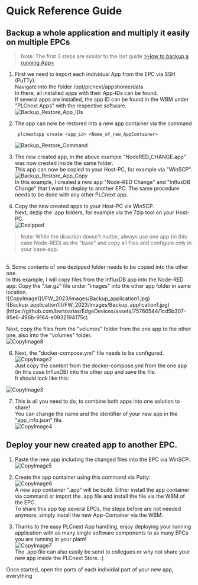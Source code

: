 # Quick Reference Guide<br>

## Backup a whole application and multiply it easily on multiple EPCs

>Note: The first 3 steps are similar to the last guide [>How to backup a running App<](/FW_2023/Configuration/04_BackUp_App_Container.md) <BR>

1. First we need to import each individual App from the EPC via SSH (PuTTy). <br>
Navigate into the folder /opt/plcnext/appshome/data <br>
In there, all installed apps with their App-IDs can be found.<br>
If several apps are installed, the app ID can be found in the WBM under "PLCnext Apps" with the respective software. <br>
![Backup_Restore_App_IDs](/FW_2023/images/Backup_app1.JPG) <br>

2. The app can now be restored into a new app container via the command <br>

        plcnextapp create <app_id> <Name_of_new_AppContainer>

    ![Backup_Restore_Command](/FW_2023/images/Backup_app2.JPG) <br>

3. The new created app, in the above example "NodeRED_CHANGE.app" was now created inside the same folder. <br>
This app can now be copied to your Host-PC, for example via "WinSCP". <br>
![Backup_Restore_App_Copy](/FW_2023/images/Backup_app3.JPG) <br>
In this example, I created a new app "Node-RED Change" and "InfluxDB Change" that I want to deploy to another EPC. The same procedure needs to be done with any other PLCnext app. <br>

4. Copy the new created apps to your Host-PC via WinSCP. <br>
Next, dezip the .app folders, for example via the 7zip tool on your Host-PC. <br>
![Dezipped](/FW_2023/images/Dezipped2.jpg)<br>

>Note: While the diraction doesn't matter, always use one app (in this case Node-RED) as the "base" and copy all files and configure only in your base-app.
<BR>
5. Some contents of one dezipped folder needs to be copied into the other one. <br> In this example, I will copy files from the InfluxDB app into the Node-RED app:
Copy the ".tar.gz" file under "images" into the other app folder in same location. <br>
![CopyImage1](/FW_2023/images/Backup_application1.jpg) <br>
![Backup_application1](/FW_2023/images/Backup_application1.jpg)
<br>
(https://github.com/bertoarias/EdgeDevices/assets/75760544/1cd5b307-95e6-496b-9164-e0932194175c)



Next, copy the files from the "volumes" folder from the one app to the other one, also into the "volumes" folder. <BR>
![CopyImage8](/FW_2023/images/Backup_application8.jpg) <br>


6. Next, the "docker-compose.yml" file needs to be configured. <BR>
![CopyImage2](/FW_2023/images/Backup_application2.jpg) <br>
Just copy the content from the docker-compose.yml from the one app (in this case InfluxDB) into the other app and save the file. <br>
It should look like this: <br>

![CopyImage3](/FW_2023/images/Backup_application3.jpg) <br>

7. This is all you need to do, to combine both apps into one solution to share! <br>
You can change the name and the identifier of your new app in the "app_info.json" file. <BR>
![CopyImage4](/FW_2023/images/Backup_application4.jpg) <br>

## Deploy your new created app to another EPC. <BR>

1. Paste the new app including the changed files into the EPC via WinSCP. <br>
![CopyImage5](/FW_2023/images/Backup_application5.jpg) <br>

2. Create the app container using this command via Putty: <BR>
![CopyImage6](/FW_2023/images/Backup_application6.jpg) <br>
A new app container ".app" will be build. Either install the app container via command or import the .app file and install the file via the WBM of the EPC. <BR>
To share this app top several EPCs, the steps before are not needed anymore, simply install the new App-Container via the WBM. <BR>

3. Thanks to the easy PLCnext App handling, enjoy deploying your running application with as many single software components to as many EPCs you are running in your plant! <br>
![CopyImage7](/FW_2023/images/Backup_application7.jpg) <br>
The .app file can also easily be send to collegues or why not share your new app inside the PLCnext Store. :) <br>

Once started, open the ports of each individial part of your new app, everything 
